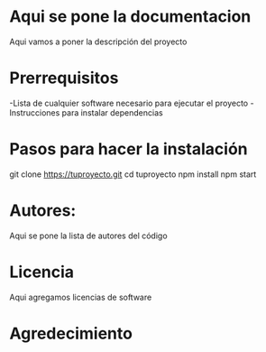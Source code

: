 # Aqui se pone la documentacion 

Aqui vamos a poner la descripción del proyecto

# Prerrequisitos

-Lista de cualquier software necesario para ejecutar el proyecto
-Instrucciones para instalar dependencias 

# Pasos para hacer la instalación 

git clone https://tuproyecto.git
cd tuproyecto
npm install
npm start 

# Autores:

Aqui se pone la lista de autores del código

# Licencia 

Aqui agregamos licencias de software

# Agredecimiento 



